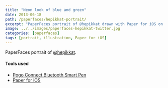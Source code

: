 ```yaml
---
title: "Neon look of blue and green"
date: 2013-06-18
path: /paperfaces/hepikkat-portrait/
excerpt: "PaperFaces portrait of @hepikkat drawn with Paper for iOS on an iPad."
image: ../../images/paperfaces-hepikkat-twitter.jpg
categories: [paperfaces]
tags: [portrait, illustration, Paper for iOS]
---
```


PaperFaces portrait of [@hepikkat](https://twitter.com/hepikkat).

#### Tools used

- [Pogo Connect Bluetooth Smart Pen](https://www.amazon.com/gp/product/B009K448L4/ref=as_li_ss_tl?ie=UTF8&camp=1789&creative=390957&creativeASIN=B009K448L4&linkCode=as2&tag=mademist-20)
- [Paper for iOS](https://paper.bywetransfer.com/)
